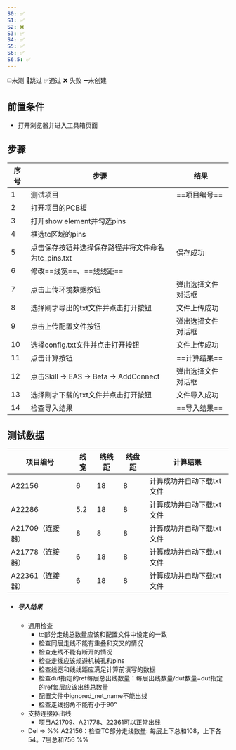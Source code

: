 ```yaml
---
S0: ✅
S1: ✅
S2: ❌
S3: ✅
S4: ✅
S5: ✅
S6: ✅
S6.5: ✅
---
```

◻️未测    🚫跳过     ✅通过    ❌ 失败    ➖未创建

## 前置条件

- 打开浏览器并进入工具箱页面

## 步骤

| 序号  | 步骤                                   | 结果        |
| --- | ------------------------------------ | --------- |
| 1   | 测试项目                                 | ==项目编号==  |
| 2   | 打开项目的PCB板                            |           |
| 3   | 打开show element并勾选pins                |           |
| 4   | 框选tc区域的pins                          |           |
| 5   | 点击保存按钮并选择保存路径并将文件命名为tc_pins.txt      | 保存成功      |
| 6   | 修改==线宽==、==线线距==                     |           |
| 7   | 点击上传环境数据按钮                           | 弹出选择文件对话框 |
| 8   | 选择刚才导出的txt文件并点击打开按钮                  | 文件上传成功    |
| 9   | 点击上传配置文件按钮                           | 弹出选择文件对话框 |
| 10  | 选择config.txt文件并点击打开按钮                | 文件上传成功    |
| 11  | 点击计算按钮                               | ==计算结果==  |
| 12  | 点击Skill -> EAS -> Beta -> AddConnect | 弹出选择文件对话框 |
| 13  | 选择刚才下载的txt文件并点击打开按钮                  | 文件导入成功    |
| 14  | 检查导入结果                               | ==导入结果==  |

## 测试数据
| 项目编号        | 线宽  | 线线距 | 线盘距 | 计算结果           |
| ----------- | --- | --- | --- | -------------- |
| A22156      | 6   | 18  | 8   | 计算成功并自动下载txt文件 |
| A22286      | 5.2 | 18  | 8   | 计算成功并自动下载txt文件 |
| A21709（连接器） | 8   | 8   | 8   | 计算成功并自动下载txt文件 |
| A21778（连接器） | 6   | 18  | 8   | 计算成功并自动下载txt文件 |
| A22361（连接器） | 6   | 18  | 8   | 计算成功并自动下载txt文件 |

- ##### 导入结果
	- 通用检查
		- tc部分走线总数量应该和配置文件中设定的一致
		- 检查同层走线不能有重叠和交叉的情况
		- 检查走线不能有断开的情况
		- 检查走线应该规避机械孔和pins
		- 检查线宽和线线距应满足计算前填写的数据
		- 检查dut指定的ref每层总出线数量：每层出线数量/dut数量=dut指定的ref每层应该出线总数量
		- 配置文件中ignored_net_name不能出线
		- 检查走线拐角不能有小于90°
	- 支持连接器出线
		- 项目A21709、A21778、22361可以正常出线
	- Del => %% A22156：检查TC部分走线数量: 每层上下总和108，上下各54。7层总和756 %%
